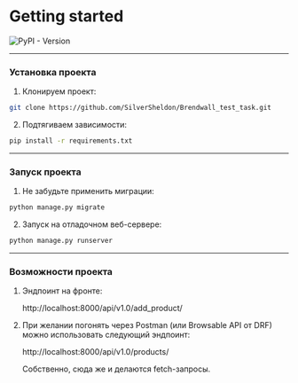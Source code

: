 # Getting started
![PyPI - Version](https://img.shields.io/pypi/v/django?style=for-the-badge&logo=django&logoColor=green&label=Django&labelColor=%23092E20&color=%2383B81A&cacheSeconds=https%3A%2F%2Fpypi.org%2Fproject%2FDjango%2F)

---

### Установка проекта

1. Клонируем проект:
```bash
git clone https://github.com/SilverSheldon/Brendwall_test_task.git
```
2. Подтягиваем зависимости:
```bash
pip install -r requirements.txt
```

---

### Запуск проекта
1. Не забудьте применить миграции:
```bash
python manage.py migrate
```
2. Запуск на отладочном веб-сервере:
```bash
python manage.py runserver
```

---

### Возможности проекта
1. Эндпоинт на фронте:

    http://localhost:8000/api/v1.0/add_product/

2. При желании погонять через Postman (или Browsable API от DRF) можно использовать следующий эндпоинт:

    http://localhost:8000/api/v1.0/products/

    Собственно, сюда же и делаются fetch-запросы.